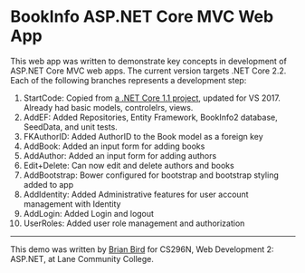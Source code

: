 # BookInfo ASP.NET Core MVC Web App
This web app was written to demonstrate key concepts in development of ASP.NET Core MVC web apps. The current version targets .NET Core 2.2.
Each of the following branches represents a development step:

1. StartCode: Copied from [a .NET Core 1.1 project](https://github.com/LCC-CIT/CS296N-BookInfo-Core), updated for VS 2017. Already had basic models, controlelrs, views.
1. AddEF: Added Repositories, Entity Framework, BookInfo2 database, SeedData, and unit tests.
1. FKAuthorID: Added AuthorID to the Book model as a foreign key
2. AddBook: Added an input form for adding books
3. AddAuthor: Added an input form for adding authors
5. Edit+Delete: Can now edit and delete authors and books
7. AddBootstrap: Bower configured for bootstrap and bootstrap styling added to app
8. AddIdentity: Added Administrative features for user account management with Identity
9. AddLogin: Added Login and logout
1. UserRoles: Added user role management and authorization

----

This demo was written by [Brian Bird](https://birdsbits.blog) for CS296N, Web Development 2: ASP.NET, at Lane Community College.
